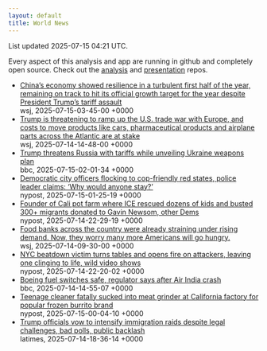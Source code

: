 ```yaml
---
layout: default
title: World News
---
```


<div markdown="0">
<div class="byline small text-muted">List updated <span class="datetime">2025-07-15 04:21 UTC</span>.</div>

<p>Every aspect of this analysis and app are running in github and completely open source. Check out the <a href="https://github.com/Castro-Media/Analysis">analysis</a> and <a href="https://github.com/Castro-Media/TopStoryReview.com">presentation</a> repos.</p>
<ul>
<li><a href='https://www.wsj.com/world/china/chinas-economy-slows-in-line-with-expectations-1c34e51f'>China&#8217;s economy showed resilience in a turbulent first half of the year, remaining on track to hit its official growth target for the year despite President Trump&#8217;s tariff assault</a><div class='byline small text-muted'>wsj, <span class="datetime">2025-07-15-03-45-00 +0000</span></div></li>
<li><a href='https://www.wsj.com/economy/trade/european-union-exports-tariffs-explained-64acab19'>Trump is threatening to ramp up the U.S. trade war with Europe, and costs to move products like cars, pharmaceutical products and airplane parts across the Atlantic are at stake</a><div class='byline small text-muted'>wsj, <span class="datetime">2025-07-14-14-48-00 +0000</span></div></li>
<li><a href='https://www.bbc.com/news/articles/czdv20v9lp1o'>Trump threatens Russia with tariffs while unveiling Ukraine weapons plan</a><div class='byline small text-muted'>bbc, <span class="datetime">2025-07-15-02-01-34 +0000</span></div></li>
<li><a href='https://nypost.com/2025/07/14/us-news/blue-city-officers-flocking-to-cop-friendly-red-states/'>Democratic city officers flocking to cop-friendly red states, police leader claims: &#8216;Why would anyone stay?&#8217;</a><div class='byline small text-muted'>nypost, <span class="datetime">2025-07-15-01-25-19 +0000</span></div></li>
<li><a href='https://nypost.com/2025/07/14/us-news/founder-of-cali-pot-farm-busted-by-ice-donated-to-gavin-newsom-other-dems/'>Founder of Cali pot farm where ICE rescued dozens of kids and busted 300+ migrants donated to Gavin Newsom, other Dems</a><div class='byline small text-muted'>nypost, <span class="datetime">2025-07-14-22-29-19 +0000</span></div></li>
<li><a href='https://www.wsj.com/economy/food-banks-are-running-out-of-food-exactly-when-more-americans-will-need-them-b6f4d784'>Food banks across the country were already straining under rising demand. Now, they worry many more Americans will go hungry.</a><div class='byline small text-muted'>wsj, <span class="datetime">2025-07-14-09-30-00 +0000</span></div></li>
<li><a href='https://nypost.com/2025/07/14/us-news/nyc-beatdown-victim-turns-tables-and-opens-fire-on-attackers-leaving-one-clinging-to-life-wild-video-shows/'>NYC beatdown victim turns tables and opens fire on attackers, leaving one clinging to life, wild video shows</a><div class='byline small text-muted'>nypost, <span class="datetime">2025-07-14-22-20-02 +0000</span></div></li>
<li><a href='https://www.bbc.com/news/articles/ce9xpgnx3vdo'>Boeing fuel switches safe, regulator says after Air India crash</a><div class='byline small text-muted'>bbc, <span class="datetime">2025-07-14-14-55-07 +0000</span></div></li>
<li><a href='https://nypost.com/2025/07/14/us-news/teenage-cleaner-fatally-sucked-into-meat-grinder-at-california-factory-for-popular-frozen-burrito-brand/'>Teenage cleaner fatally sucked into meat grinder at California factory for popular frozen burrito brand</a><div class='byline small text-muted'>nypost, <span class="datetime">2025-07-15-00-04-10 +0000</span></div></li>
<li><a href='https://www.latimes.com/california/story/2025-07-14/la-me-trump-sweeps-ice'>Trump officials vow to intensify immigration raids despite legal challenges, bad polls, public backlash</a><div class='byline small text-muted'>latimes, <span class="datetime">2025-07-14-18-36-14 +0000</span></div></li>
</ul>
</div>

